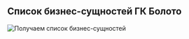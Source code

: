 ## Список бизнес-сущностей ГК Болото

![Получаем список бизнес-сущностей](@entity/business_entities/business_entities_table_list)